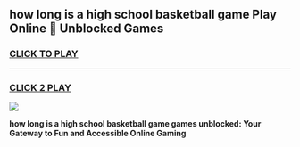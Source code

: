 
## how long is a high school basketball game Play Online 👋 Unblocked Games
<h3>
<a href="https://news.freeplayer.one?title=how_long_is_a_high_school_basketball_game&ref=17GH">CLICK TO PLAY</a></h3>
<hr>

<h3>
<a href="https://news.freeplayer.one?title=how_long_is_a_high_school_basketball_game&ref=17GH">CLICK 2 PLAY</a>
  
</h3>

<a href="https://news.freeplayer.one?title=how_long_is_a_high_school_basketball_game&ref=17GH/"><img src="https://clearcache.store/games.png"></a>


**how long is a high school basketball game games unblocked: Your Gateway to Fun and Accessible Online Gaming**
